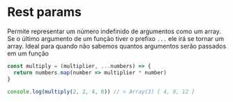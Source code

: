 # Rest params

Permite representar um número indefinido de argumentos como um array. Se o último argumento de um função tiver o prefixo `...` ele irá se tornar um array. Ideal para quando não sabemos quantos argumentos serão passados em um função

```js
const multiply = (multiplier, ...numbers) => {
  return numbers.map(number => multiplier * number)
}

console.log(multiply(2, 2, 4, 6)) // > Array(3) [ 4, 8, 12 ]
```